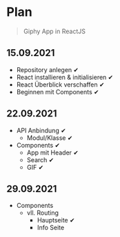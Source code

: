 # Plan

> Giphy App in ReactJS

## 15.09.2021

- Repository anlegen ✔
- React installieren & initialisieren ✔
- React Überblick verschaffen ✔
- Beginnen mit Components ✔

## 22.09.2021

- API Anbindung ✔
  - Modul/Klasse ✔
- Components ✔
  - App  mit Header ✔
  - Search ✔
  - GIF ✔

## 29.09.2021

- Components
  - vll. Routing
    - Hauptseite ✔
    - Info Seite
